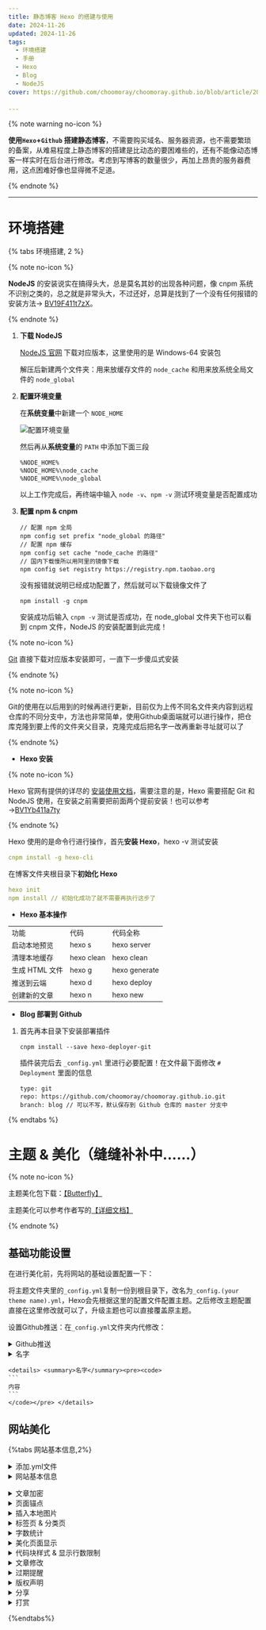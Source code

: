```yaml
---
title: 静态博客 Hexo 的搭建与使用
date: 2024-11-26
updated: 2024-11-26
tags: 
  - 环境搭建
  - 手册
  - Hexo
  - Blog
  - NodeJS
cover: https://github.com/choomoray/choomoray.github.io/blob/article/2024/2024-11-26%20%E9%9D%99%E6%80%81%E5%8D%9A%E5%AE%A2Hexo%E7%9A%84%E6%90%AD%E5%BB%BA%E4%B8%8E%E4%BD%BF%E7%94%A8/%E5%B0%81%E9%9D%A2.jpg?raw=true

---
```




{% note warning no-icon %}

**使用`Hexo`+`Github` 搭建静态博客**，不需要购买域名、服务器资源，也不需要繁琐的备案，从难易程度上静态博客的搭建是比动态的要困难些的，还有不能像动态博客一样实时在后台进行修改。考虑到写博客的数量很少，再加上昂贵的服务器费用，这点困难好像也显得微不足道。

{% endnote %}



----



# 环境搭建

{% tabs 环境搭建, 2 %}

<!-- tab NodeJs -->

{% note no-icon %}

**NodeJS** 的安装说实在搞得头大，总是莫名其妙的出现各种问题，像 cnpm 系统不识别之类的，总之就是非常头大，不过还好，总算是找到了一个没有任何报错的安装方法→ [BV19F411t7zX](https://www.bilibili.com/video/BV19F411t7zX/?vd_source=b4e7a930b6168115887cecaf26f330e6)。

{% endnote %}

1. **下载 NodeJS**

   [NodeJS 官网](https://nodejs.cn/download/) 下载对应版本，这里使用的是 Windows-64 安装包

   解压后新建两个文件夹：用来放缓存文件的 `node_cache` 和用来放系统全局文件的 `node_global`

2. **配置环境变量**

   在**系统变量**中新建一个  `NODE_HOME`

   ![配置环境变量](https://img2.imgtp.com/2024/05/27/E312n3KL.png)

   然后再从**系统变量**的 `PATH` 中添加下面三段

   ```
   %NODE_HOME%
   %NODE_HOME%\node_cache
   %NODE_HOME%\node_global
   ```

   以上工作完成后，再终端中输入 `node -v`、`npm -v` 测试环境变量是否配置成功

3. **配置 npm & cnpm**

   ```
   // 配置 npm 全局
   npm config set prefix "node_global 的路径"
   // 配置 npm 缓存
   npm config set cache "node_cache 的路径"
   // 国内下载慢所以用阿里的镜像下载
   npm config set registry https://registry.npm.taobao.org
   ```

   没有报错就说明已经成功配置了，然后就可以下载镜像文件了

   ```
   npm install -g cnpm
   ```

   安装成功后输入 `cnpm -v` 测试是否成功，在 node_global 文件夹下也可以看到 cnpm 文件，NodeJS 的安装配置到此完成！

<!-- endtab -->

<!-- tab Git -->

{% note no-icon %}

[Git](https://git-scm.com/downloads) 直接下载对应版本安装即可，一直下一步傻瓜式安装

{% endnote %}



{% note no-icon %}

Git的使用在以后用到的时候再进行更新，目前仅为上传不同名文件夹内容到远程仓库的不同分支中，方法也非常简单，使用Github桌面端就可以进行操作，把仓库克隆到要上传的文件夹父目录，克隆完成后把名字一改再重新寻址就可以了

{% endnote %}

<!-- endtab -->

<!-- tab Hexo -->

* **Hexo 安装**

{% note no-icon %}

Hexo 官网有提供的详尽的 [安装使用文档](https://hexo.io/zh-cn/docs/)，需要注意的是，Hexo 需要搭配 Git 和 NodeJS 使用，在安装之前需要把前面两个提前安装！也可以参考→[BV1Yb411a7ty](https://www.bilibili.com/video/BV1Yb411a7ty/?vd_source=b4e7a930b6168115887cecaf26f330e6)

{% endnote %}

Hexo 使用的是命令行进行操作，首先**安装 Hexo**，hexo -v 测试安装

```yaml
cnpm install -g hexo-cli
```

在博客文件夹根目录下**初始化 Hexo**

```yaml
hexo init
npm install	// 初始化成功了就不需要再执行这步了
```

* **Hexo 基本操作**

<table>
    <tr>
        <td>功能</td>
        <td>代码</td>
        <td>代码全称</td>
    </tr>
    <tr>
        <td>启动本地预览</td>
        <td>hexo s</td>
        <td>hexo server</td>
    </tr>
    <tr>
        <td>清理本地缓存</td>
        <td>hexo clean</td>
        <td>hexo clean</td>
    </tr>
    <tr>
        <td>生成 HTML 文件</td>
        <td>hexo g</td>
        <td>hexo generate</td>
    </tr>
    <tr>
        <td>推送到云端</td>
        <td>hexo d</td>
        <td>hexo deploy</td>
    </tr>
    <tr>
        <td>创建新的文章</td>
        <td>hexo n</td>
        <td>hexo new</td>
    </tr>
</table>

* **Blog 部署到 Github**

1. 首先再本目录下安装部署插件

   ```
   cnpm install --save hexo-deployer-git
   ```

   插件装完后去 `_config.yml` 里进行必要配置！在文件最下面修改 `# Deployment` 里面的信息

   ```
   type: git
   repo: https://github.com/choomoray/choomoray.github.io.git
   branch: blog	// 可以不写，默认保存到 Github 仓库的 master 分支中
   ```

<!-- endtab -->

{% endtabs %}



# 主题 & 美化（缝缝补补中......）



{% note no-icon %}

主题美化包下载：[【Butterfly】](https://github.com/jerryc127/hexo-theme-butterfly)

主题美化可以参考作者写的[【详细文档】](https://butterfly.js.org/)

{% endnote %}

## 基础功能设置

在进行美化前，先将网站的基础设置配置一下：

将主题文件夹里的`_config.yml`复制一份到根目录下，改名为`_config.(your theme name).yml`，Hexo会先根据这里的配置文件配置主题。之后修改主题配置直接在这里修改就可以了，升级主题也可以直接覆盖原主题。

设置Github推送：在`_config.yml`文件夹内代修改：

<details> <summary>Github推送</summary><pre><code> 
# Deployment
## Docs: https://hexo.io/docs/one-command-deployment
deploy:
  type: git	# 推送类型
  repo: https://github.com/choomoray/choomoray.github.io.git	# 推送目标
  branch: blog	# 推送分支
</code></pre> </details>



<details> <summary>名字</summary><pre><code>
```
内容
```
</code></pre> </details>

````
<details> <summary>名字</summary><pre><code>
```
内容
```
</code></pre> </details>
````



## 网站美化

{%tabs 网站基本信息,2%}

<!-- tab 主配置文件 -->

<details> <summary>添加.yml文件</summary><pre><code>
```
将主题文件夹里的_config.yml复制一份到根目录下
改名为_config.(your theme name).yml
Hexo会先根据这里的配置文件配置主题
之后修改主题配置直接在这里修改就可以了，升级主题也可以直接覆盖原主题。_config.hexo-theme-butterfly-dev.yml
```
</code></pre> </details>

<details> <summary>网站基本信息</summary><pre><code>
```
# Site
title: CHOOMORAY	# 网站标题
subtitle: ''		# 网站副标题
description: ''
keywords:
author: choomoray 	# 作者名
language: zh-CN
timezone: ''

# URL
## Set your site url here. For example, if you use GitHub Page, set url as 'https://username.github.io/project'
url: https://choomoray.github.io/	# 网站链接
```
</code></pre> </details>

<details> <summary>设置默认主题</summary><pre><code>
```
# Extensions
## Plugins: https://hexo.io/plugins/
## Themes: https://hexo.io/themes/
theme: hexo-theme-butterfly-dev
```
</code></pre> </details>

<details> <summary>Git推送</summary><pre><code>
```
# Deployment
## Docs: https://hexo.io/docs/one-command-deployment
deploy:
  type: git	# 推送类型
  repo: https://github.com/choomoray/choomoray.github.io.git	# 推送目标
  branch: blog	# 推送分支
```
</code></pre> </details>

<!-- endtab --> <!-- tab 主题配置文件 -->

<details> <summary>颜色</summary><pre><code>
```
# Beautify/Effect (美化/效果)
# --------------------------------------
# Theme color for customize
# Notice: color value must in double quotes like "#000" or may cause error!
theme_color:
  enable: true
  main: gray
#   paginator: "#00c4b6"
#   button_hover: "#FF7242"
#   text_selection: "#00c4b6"
#   link_color: "#99a9bf"
#   meta_color: "#858585"
#   hr_color: "#A4D8FA"
#   code_foreground: "#F47466"
#   code_background: "rgba(27, 31, 35, .05)"
#   toc_color: "#00c4b6"
#   blockquote_padding_color: "#49b1f5"
#   blockquote_background_color: "#49b1f5"
#   scrollbar_color: "#49b1f5"
#   meta_theme_color_light: "ffffff"
#   meta_theme_color_dark: "#0d0d0d"
# Website Background (设置网站背景颜色)
# can set it to color or image (可以设置图片 和 颜色)
# The formal of image: url(http://xxxxxx.com/xxx.jpg)
background:
# Footer Background
footer_bg: "#C9C9C9"	# 设置网站底部颜色
```
</code></pre> </details>

<details> <summary>导航栏</summary><pre><code>
```
nav: # 折叠导航栏
  logo: 		# image
  display_title: true	# 左上角 HOME
  fixed: false 		# 折叠导航栏
menu: # 导航栏内容
  首页: / || fas fa-home
  时间轴: /archives/ || fas fa-archive
  标签: /tags/ || fas fa-tags
  分类: /categories/ || fas fa-folder-open
  收藏: /link/ || fas fa-link
  ME: /diary/ || fas fa-video
  # List||fas fa-list:
  #   Music: /music/ || fas fa-music
  #   Movie: /movies/ || fas fa-video
  # Link: /link/ || fas fa-link
  # About: /about/ || fas fa-heart
```
</code></pre> </details>

<details> <summary>侧边栏</summary><pre><code>
```
aside:
  enable: true
  hide: false
  button: true
  mobile: true # display on mobile
  position: left # left or right
  display:
    archive: true
    tag: true
    category: true
  card_author:
    enable: true
    description:
    button:
      enable: true
      icon: fab fa-github
      text: Follow Me
      link: https://github.com/choomoray
```
</code></pre> </details>

<details> <summary>目录</summary><pre><code>
```
toc:
  post: true	# 文章页
  page: true
  number: true	# 章节显示
  expand: true	# 折叠目录
  style_simple: true # for post
  scroll_percent: true
```
</code></pre> </details>

<details> <summary>底栏</summary><pre><code>
```
footer:
  owner:
    enable: true
    since: 2024
  custom_text: 
  copyright: false # Copyright of theme and framework
```
</code></pre> </details>

<details> <summary>主页显示文章封面</summary><pre><code>
```
cover:
  # display the cover or not (是否显示文章封面)
  index_enable: true
  aside_enable: true
  archives_enable: true
  # the position of cover in home page (封面显示的位置)
  # left/right/both
  position: both
  # When cover is not set, the default cover is displayed (没有设置封面cover时，显示默认的封面)
  default_cover:
    # - https://i.loli.net/2020/05/01/gkihqEjXxJ5UZ1C.jpg
```
</code></pre> </details>

<details> <summary>允许复制</summary><pre><code>
```
# copy settings
# copyright: 复制的内容后面加上版权信息
copy:
  enable: true	# 允许复制
  copyright:
    enable: false
    limit_count: 50
```
</code></pre> </details>

<details> <summary>访问人数 & 运行时长</summary><pre><code>
```
busuanzi: # 访问人数
  site_uv: false
  site_pv: false
  page_pv: false
# Time difference between publish date and now
# Formal: Month/Day/Year Time or Year/Month/Day Time
runtimeshow:	# 运行时长
  enable: false
  publish_date: 1/1/2024
# Aside widget - Newest Comments
newest_comments:	# 评论
  enable: false
  sort_order: # Don't modify the setting unless you know how it works
  limit: 6
  storage: 10 # unit: mins, save data to localStorage
  avatar: true
```
</code></pre> </details>

<details> <summary>右下按钮（翻译 & 阅读模式 & 深色模式）</summary><pre><code>
```
translate:	# 翻译
  enable: false
  # The text of a button
  default: 繁
  # the language of website (1 - Traditional Chinese/ 2 - Simplified Chinese）
  defaultEncoding: 2
  # Time delay
  translateDelay: 0
  # The text of the button when the language is Simplified Chinese
  msgToTraditionalChinese: '繁'
  # The text of the button when the language is Traditional Chinese
  msgToSimplifiedChinese: '簡'
# Read Mode 阅读模式
readmode: true
# dark mode 深色模式
darkmode:	
  enable: true
  # Toggle Button to switch dark/light mode
  button: true
  # Switch dark/light mode automatically (自動切換 dark mode和 light mode)
  # autoChangeMode: 1  Following System Settings, if the system doesn't support dark mode, it will switch dark mode between 6 pm to 6 am
  # autoChangeMode: 2  Switch dark mode between 6 pm to 6 am
  # autoChangeMode: false
  autoChangeMode: true
  # Set the light mode time. The value is between 0 and 24. If not set, the default value is 6 and 18
  start: # 8
  end: # 22
```
</code></pre> </details>

<details> <summary>主页仿键盘敲入文字效果</summary><pre><code>
```
subtitle:
  enable: true
  # Typewriter Effect (打字效果)
  effect: true
  # Customize typed.js (配置typed.js)
  # https://github.com/mattboldt/typed.js/#customization
  # startDelay: 300 # time before typing starts in milliseconds
  # typeSpeed: 150 # type speed in milliseconds
  # backSpeed: 50 # backspacing speed in milliseconds
  typed_option:
  # source 调用第三方服务
  # source: false 关闭调用
  # source: 1  调用一言网 https://hitokoto.cn/
  # source: 2  调用一句网 https://yijuzhan.com/
  # source: 3  调用今日诗词 https://www.jinrishici.com/
  # subtitle 会先显示 source , 再显示 sub 的內容
  source: false
  # 如果关闭打字效果，subtitle 只会显示 sub 的第一行文字
  sub:  
    - 今日事，今日毕！
    - 静以修身，俭以养德，非淡泊无以明志，非宁静无以致远。
    - 尺有所短；寸有所长。物有所不足；智有所不明。
```
</code></pre> </details>

<details> <summary>网页进入效果</summary><pre><code>
```
# Enter transitions
enter_transitions: true
```
</code></pre> </details>

<details> <summary>打字效果</summary><pre><code>
```
# Typewriter Effect (打字效果)
# https://github.com/disjukr/activate-power-mode
activate_power_mode:
  enable: false
  colorful: true # open particle animation (冒光特效)
  shake: true #  open shake (抖动特效)
  mobile: false
```
</code></pre> </details>

<details> <summary>背景样式</summary><pre><code>
```
# Background effects (背景特效)
# --------------------------------------
# canvas_ribbon (静止彩带背景)
# See: https://github.com/hustcc/ribbon.js
canvas_ribbon:
  enable: false
  size: 150
  alpha: 0.6
  zIndex: -1
  click_to_change: true
  mobile: false
# Fluttering Ribbon (动态彩带背景)
canvas_fluttering_ribbon:
  enable: true
  mobile: false
# canvas_nest	# 纯色背景
# https://github.com/hustcc/canvas-nest.js
canvas_nest:
  enable: false
  color: '0,0,255' #color of lines, default: '0,0,0'; RGB values: (R,G,B).(note: use ',' to separate.)
  opacity: 0.7 # the opacity of line (0~1), default: 0.5.
  zIndex: -1 # z-index property of the background, default: -1.
  count: 99 # the number of lines, default: 99.
  mobile: false
```
</code></pre> </details>

<details> <summary>鼠标点击效果</summary><pre><code>
```
# Mouse click effects: fireworks (鼠标点击效果: 烟花特效)
fireworks:
  enable: false
  zIndex: 9999 # -1 or 9999
  mobile: false
# Mouse click effects: Heart symbol (鼠标点击效果：爱心)
click_heart:
  enable: false
  mobile: false
# Mouse click effects: words (鼠标点击效果：文字)
clickShowText:
  enable: true
  text:
    - 富强
    - 民主
    - 文明
    - 和谐
    - 自由
    - 平等
    - 公正
    - 法治
    - 爱国
    - 敬业
    - 诚信  
    - 友善
  fontSize: 15px
  random: true
  mobile: true
```
</code></pre> </details>

<details> <summary>图片大图查看模式</summary><pre><code>
```
# Lightbox (图片大图查看模式)
# --------------------------------------
# You can only choose one, or neither (只能选择一个，或者两个都不选)
# medium-zoom
# https://github.com/francoischalifour/medium-zoom
medium_zoom: false
# fancybox
# https://fancyapps.com/fancybox/
fancybox: false
```
</code></pre> </details>

<details> <summary>网页预加载</summary><pre><code>
```
# https://instant.page/
# prefetch 预加载
instantpage: true
```
</code></pre> </details>

<details> <summary>图片懒加载</summary><pre><code>
```
# Lazyload (图片懒加载)
# https://github.com/verlok/vanilla-lazyload
lazyload:
  enable: true
  field: site # site/post
  placeholder: /img/加载图片.gif # 加载出图片前的占位符
  blur: true	# 模糊加载效果
```
</code></pre> </details>

<!-- endtab -->

{%endtabs%}

## 文章美化

{%tabs 文章美化%}

<!--tab 功能添加-->

<details> <summary>搜索功能</summary><pre><code>
非常实用的搜索功能，但是 Hexo 原生并不支持，需要安装依赖：
```yaml
npm install hexo-generator-search --save
```
修改`主配置文件`，添加如下内容：
```yaml
search:	# 搜索
  path: search.xml
  field: post
  content: true
  template: ./search.xml
```
在主题中开启搜索，在`主题配置文件`添加以下内容：
```yaml
local_search:
-  enable: false
+  enable: true
```
</code></pre> </details>

<details> <summary>文章加密</summary><pre><code>
{%note no-icon%}静态博客文章加密典型的防君子不防小人，程序只是卡在了调用那里，后台该能看到的还是可以看到的！{%endnote%}
文章加密同样需要依赖支持：
```yaml
npm install --save hexo-blog-encrypt
```
在`主配置文件`中添加下面代码：
```yaml
# 安全
encrypt: # hexo-blog-encrypt
  abstract: 这里有东西被加密了，需要输入密码查看哦。
  message: 您好, 这里需要密码.
  tags:
  - {name: tagName, password: 密码A}
  - {name: tagName, password: 密码B}
  template: <div id="hexo-blog-encrypt" data-wpm="{{hbeWrongPassMessage}}" data-whm="{{hbeWrongHashMessage}}"><div class="hbe-input-container"><input type="password" id="hbePass" placeholder="{{hbeMessage}}" /><label>{{hbeMessage}}</label><div class="bottom-line"></div></div><script id="hbeData" type="hbeData" data-hmacdigest="{{hbeHmacDigest}}">{{hbeEncryptedData}}</script></div>
  wrong_pass_message: 抱歉, 这个密码看着不太对, 请再试试.
  wrong_hash_message: 抱歉, 这个文章不能被校验, 不过您还是能看看解密后的内容.
```
在文章中使用加密，在「头文件」中添加 `password` 关键词即可：
```yaml
password: 123456
```
![访问内容需要密码](https://github.com/choomoray/choomoray.github.io/blob/image/2023/静态博客Hexo安装使用教程/访问内容需要密码.png?raw=true)
</code></pre> </details>

<details> <summary>页面锚点</summary><pre><code>
开启页面锚点后，当你在进行滚动时，页面链接会根据标题ID进行替换
(注意: 每替换一次，会留下一个历史记录。所以如果一篇文章有很多锚点的话，网页的历史记录会很多。)
修改 `主题配置文件`
```yaml
# anchor
anchor:
  # when you scroll, the URL will update according to header id.
  auto_update: false
  # Click the headline to scroll and update the anchor
  click_to_scroll: false
```
</code></pre> </details>

<details> <summary>插入本地图片</summary><pre><code>
{%note no-icon%}[官方文档](https://hexo.io/zh-cn/docs/asset-folders)简单易懂，要比网上一个答案到处抄来的靠谱（花了好几个小时也没成功）。总结一下：{%endnote%}
首先要打开`主配置文档`中的`允许使用本地静态资源`：
```yaml
post_asset_folder: true
```
然后在`source`文件夹下创建`images`文件，把图片放入images文件夹就可以了，引用格式如下：
```yaml
![图片描述](../images/....../1.png)
```
{%note info disabled%}需要注意的是：图片路径必须使用`/`{%endnote%}
</code></pre> </details>

<details> <summary>标签页 & 分类页</summary><pre><code>
{%note no-icon%}模板默认是没有标签页和分类页的，需要我们自己添加，非常简单，在命令行中分别敲入下面两行代码，`source` 目录下就会自动生成对应文件夹，里面的 index.md 就是对应文件{%endnote%}
```yaml
hexo new page tags
hexo new page categories
```
{%note no-icon%}分类页和主页的背景图片{%endnote%}
<table>
    <tr>
        <td>配置</td>
        <td>解释</td>
    </tr>
    <tr>
        <td>index_img</td>
        <td>主页的 top_img</td>
    </tr>
    <tr>
        <td>default_top_img</td>
        <td>默认的 top_img，当页面的 top_img 没有配置时，会显示 default_top_img</td>
    </tr>
    <tr>
        <td>archive_img</td>
        <td>归档页面的 top_img</td>
    </tr>
    <tr>
        <td>tag_img</td>
        <td>tag 子页面 的 默认 top_img</td>
    </tr>
    <tr>
        <td>tag_per_img</td>
        <td>tag 子页面的 top_img，可配置每个 tag 的 top_img</td>
    </tr>
    <tr>
        <td>category_img</td>
        <td>category 子页面 的 默认 top_img</td>
    </tr>
    <tr>
        <td>category_per_img</td>
        <td>category 子页面的 top_img，可配置每个 category 的 top_img</td>
    </tr>
</table>
</code></pre> </details>

<details> <summary>字数统计</summary><pre><code>
要实现字数统计功能，需要安装依赖后重新编译：
```yaml
npm install hexo-wordcount --save
或 yarn add hexo-wordcount
```
```yaml
# wordcount (字数统计)
# see https://butterfly.js.org/posts/ceeb73f/
wordcount:
  enable: true
  post_wordcount: true
  min2read: true
  total_wordcount: true
```
</code></pre> </details>

<!--endtab--> <!--tab 内容美化-->

<details> <summary>美化页面显示</summary><pre><code>
{%note info disabled%}文章中的标题H1H2...和分隔线等美化{%endnote%}
```yaml
beautify:
  enable: true
  field: site # site/post
  title-prefix-icon: # '\f0c1'
  title-prefix-icon-color: # '#F47466'
```
</code></pre> </details>

<details> <summary>代码块样式 & 显示行数限制</summary><pre><code>
```
highlight_theme: light  # 代码块样式
highlight_copy: true    # 右上角 复制按钮
highlight_lang: true    # 显示代码语言
highlight_shrink: false # 折叠代码块
highlight_height_limit: 120 # unit: px # 代码块显示行数限制
code_word_wrap: false 
```
</code></pre> </details>

<details> <summary>文章修改</summary><pre><code>
```
post_edit:
  enable: false
  # url: https://github.com/user-name/repo-name/edit/branch-name/subdirectory-name/
  # For example: https://github.com/jerryc127/butterfly.js.org/edit/main/source/
  url:
```
</code></pre> </details>

<details> <summary>过期提醒</summary><pre><code>
```
noticeOutdate:
  enable: true
  style: flat # style: simple/flat
  limit_day: 500 # When will it be shown
  position: top # position: top/bottom
  message_prev: 文章过期提示：本文最近更新于
  message_next: 天前，部分信息可能已经过时，请谨慎参考本文内容。
```
</code></pre> </details>

<details> <summary>版权声明</summary><pre><code>
```
post_copyright:
  enable: true
  decode: true	# 显示文字（默认全字母）
  author_href:
  license: KFC-VME-50
  license_url: https://choomoray.github.io/
```
</code></pre> </details>

<details> <summary>分享</summary><pre><code>
```
# Share System (分享)
# --------------------------------------
# Share.js
# https://github.com/overtrue/share.js
sharejs:
  enable: false
  sites: facebook,twitter,wechat,weibo,qq
# AddToAny
# https://www.addtoany.com/
addtoany:
  enable: false
  item: facebook,twitter,wechat,sina_weibo,facebook_messenger,email,copy_link
```
</code></pre> </details>

<details> <summary>打赏</summary><pre><code>
```
# Sponsor/reward
reward:
  enable: true
  text: 
  QR_code:
    - img: https://github.com/choomoray/choomoray.github.io/blob/image/Hexo/%E5%BE%AE%E4%BF%A1%20%E8%B5%9E%E8%B5%8F%E7%A0%81.png?raw=true
      link: https://choomoray.github.io/
      text: 微信
```
</code></pre> </details>

<!--endtab-->

{%endtabs%}





















